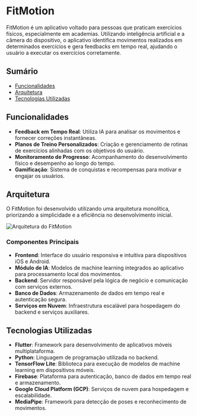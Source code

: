 # FitMotion

FitMotion é um aplicativo voltado para pessoas que praticam exercícios físicos, especialmente em academias. Utilizando inteligência artificial e a câmera do dispositivo, o aplicativo identifica movimentos realizados em determinados exercícios e gera feedbacks em tempo real, ajudando o usuário a executar os exercícios corretamente.

## Sumário

- [Funcionalidades](#funcionalidades)
- [Arquitetura](#arquitetura)
- [Tecnologias Utilizadas](#tecnologias-utilizadas)

## Funcionalidades

- **Feedback em Tempo Real**: Utiliza IA para analisar os movimentos e fornecer correções instantâneas.
- **Planos de Treino Personalizados**: Criação e gerenciamento de rotinas de exercícios alinhadas com os objetivos do usuário.
- **Monitoramento de Progresso**: Acompanhamento do desenvolvimento físico e desempenho ao longo do tempo.
- **Gamificação**: Sistema de conquistas e recompensas para motivar e engajar os usuários.

## Arquitetura

O FitMotion foi desenvolvido utilizando uma arquitetura monolítica, priorizando a simplicidade e a eficiência no desenvolvimento inicial.

![Arquitetura do FitMotion](architecture_image)

### Componentes Principais

- **Frontend**: Interface do usuário responsiva e intuitiva para dispositivos iOS e Android.
- **Módulo de IA**: Modelos de machine learning integrados ao aplicativo para processamento local dos movimentos.
- **Backend**: Servidor responsável pela lógica de negócio e comunicação com serviços externos.
- **Banco de Dados**: Armazenamento de dados em tempo real e autenticação segura.
- **Serviços em Nuvem**: Infraestrutura escalável para hospedagem do backend e serviços auxiliares.

## Tecnologias Utilizadas

- **Flutter**: Framework para desenvolvimento de aplicativos móveis multiplataforma.
- **Python**: Linguagem de programação utilizada no backend.
- **TensorFlow Lite**: Biblioteca para execução de modelos de machine learning em dispositivos móveis.
- **Firebase**: Plataforma para autenticação, banco de dados em tempo real e armazenamento.
- **Google Cloud Platform (GCP)**: Serviços de nuvem para hospedagem e escalabilidade.
- **MediaPipe**: Framework para detecção de poses e reconhecimento de movimentos.
